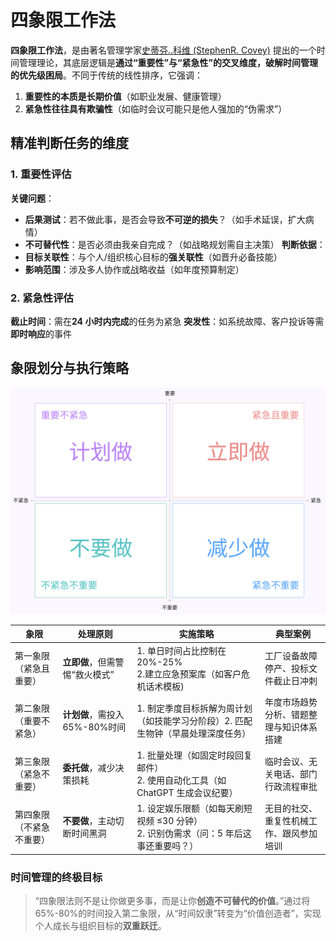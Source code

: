 # 四象限工作法

**四象限工作法**，是由著名管理学家[史蒂芬..科维 (StephenR. Covey)](https://en.wikipedia.org/wiki/Stephen_Covey) 提出的一个时间管理理论，其底层逻辑是**通过“重要性”与“紧急性”的交叉维度，破解时间管理的优先级困局**。不同于传统的线性排序，它强调：

1. **重要性的本质是长期价值**​（如职业发展、健康管理）
2. **紧急性往往具有欺骗性**​（如临时会议可能只是他人强加的“伪需求”）

## 精准判断任务的维度

### 1. 重要性评估

**关键问题**：

- **后果测试**​：若不做此事，是否会导致**不可逆的损失**​？（如手术延误，扩大病情）
- **不可替代性**：是否必须由我亲自完成？（如战略规划需自主决策）
  **判断依据**​：
- **目标关联性**​：与个人/组织核心目标的**强关联性**​（如晋升必备技能）
- **影响范围**​：涉及多人协作或战略收益（如年度预算制定）

### 2. 紧急性评估

**截止时间**​：需在**24 小时内完成**的任务为紧急
**突发性**​：如系统故障、客户投诉等需**即时响应**的事件

## 象限划分与执行策略 ​

![四象限](./four_quadrant.png)

| 象限                       | 处理原则                       | 实施策略                                                                                 | **典型案例**​                            |
| -------------------------- | ------------------------------ | ---------------------------------------------------------------------------------------- | ---------------------------------------- |
| 第一象限（紧急且重要）     | **立即做**，但需警惕“救火模式” | 1. 单日时间占比控制在 20%-25% <br/>2.建立应急预案库（如客户危机话术模板)                 | 工厂设备故障停产、投标文件截止日冲刺     |
| 第二象限（重要不紧急）​​   | **计划做**，需投入 65%-80%时间 | 1. 制定季度目标拆解为周计划（如技能学习分阶段）2. 匹配生物钟（早晨处理深度任务）         | 年度市场趋势分析、错题整理与知识体系搭建 |
| 第三象限（紧急不重要）     | **委托做**，减少决策损耗       | 1. 批量处理（如固定时段回复邮件）<br/>2. 使用自动化工具（如 ChatGPT 生成会议纪要）       | 临时会议、无关电话、部门行政流程审批     |
| 第四象限（不紧急不重要）​​ | **不要做**，主动切断时间黑洞   | 1. 设定娱乐限额（如每天刷短视频 ≤30 分钟）<br/>2. 识别伪需求（问：5 年后这事还重要吗？） | 无目的社交、重复性机械工作、跟风参加培训 |

### 时间管理的终极目标

> “四象限法则不是让你做更多事，而是让你**创造不可替代的价值**。”通过将 65%-80%的时间投入第二象限，从“时间奴隶”转变为“价值创造者”，实现个人成长与组织目标的**双重跃迁**。​
